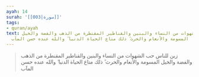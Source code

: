 ```yaml
---
ayah: 14
surah: '[[003|سورة]]'
tags:
- quran/ayah
text: زين للناس حب الشهوات من النساء والبنين والقناطير المقنطرة من الذهب والفضة والخيل
  المسومة والأنعام والحرث ۗ ذلك متاع الحياة الدنيا ۖ والله عنده حسن المآب
---
```

> زين للناس حب الشهوات من النساء والبنين والقناطير المقنطرة من الذهب والفضة والخيل المسومة والأنعام والحرث ۗ ذلك متاع الحياة الدنيا ۖ والله عنده حسن المآب
